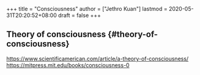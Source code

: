 +++
title = "Consciousness"
author = ["Jethro Kuan"]
lastmod = 2020-05-31T20:20:52+08:00
draft = false
+++

## Theory of consciousness {#theory-of-consciousness}

<https://www.scientificamerican.com/article/a-theory-of-consciousness/>
<https://mitpress.mit.edu/books/consciousness-0>
